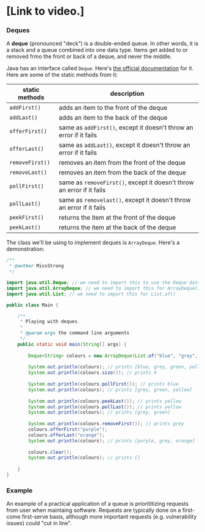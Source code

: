 # [Link to video.]

### Deques

A **deque** (pronounced "deck") is a double-ended queue. In other words, it is a stack and a queue combined into one data type. Items get added to or removed frmo the front or back of a deque, and never the middle. 

Java has an interface called `Deque`. Here's [the official documentation](https://docs.oracle.com/javase/7/docs/api/java/util/Deque.html) for it. Here are some of the static methods from it:

| static methods | description |
| -- | -- |
| `addFirst()` | adds an item to the front of the deque |
| `addLast()` | adds an item to the back of the deque |
| `offerFirst()` | same as `addFirst()`, except it doesn't throw an error if it fails |
| `offerLast()` | same as `addLast()`, except it doesn't throw an error if it fails |
| `removeFirst()` | removes an item from the front of the deque |
| `removeLast()` | removes an item from the back of the deque |
| `pollFirst()` | same as `removeFirst()`, except it doesn't throw an error if it fails |
| `pollLast()` | same as `removelast()`, except it doesn't throw an error if it fails |
| `peekFirst()` | returns the item at the front of the deque |
| `peekLast()` | returns the item at the back of the deque |

The class we'll be using to implement deques is `ArrayDeque`. Here's a demonstration:

```java
/**
 * @author MissStrong
 */

import java.util.Deque; // we need to import this to use the Deque data type
import java.util.ArrayDeque; // we need to import this for ArrayDeque()
import java.util.List; // we need to import this for List.of()

public class Main {

    /**
     * Playing with deques.
     *
     * @param args the command line arguments
     */
    public static void main(String[] args) {
		
        Deque<String> colours = new ArrayDeque(List.of("blue", "grey", "green", "yellow")); 
    
        System.out.println(colours); // prints [blue, grey, green, yellow]
        System.out.println(colours.size()); // prints 4
    
        System.out.println(colours.pollFirst()); // prints blue
        System.out.println(colours); // prints [grey, green, yellow]
    
        System.out.println(colours.peekLast()); // prints yellow
        System.out.println(colours.pollLast()); // prints yellow
        System.out.println(colours); // prints [grey, green]
    
        System.out.println(colours.removeFirst()); // prints grey
        colours.offerFirst("purple"); 
        colours.offerLast("orange"); 
        System.out.println(colours); // prints [purple, grey, orange]
    
        colours.clear();
        System.out.println(colours); // prints []
 
    }    
}
```

### Example

An example of a practical application of a queue is priorititizing requests from user when maintaing software. Requests are typically done on a first-come first-serve basis, although more important requests (e.g. vulnerability issues) could "cut in line". 

